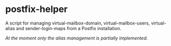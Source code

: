 # postfix-helper

A script for managing virtual-mailbox-domain, virtual-mailbox-users, virtual-alias and sender-login-maps from a Postfix installation.

_At the moment only the alias management is partially implemented._
